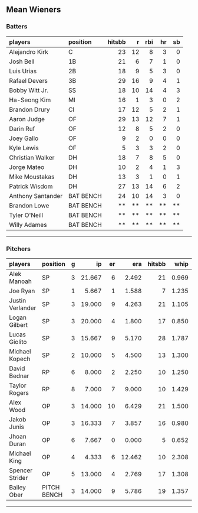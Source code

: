 ## Mean Wieners

### Batters

 
|players           |position  | hitsbb|  r| rbi| hr| sb| 
|:-----------------|:---------|------:|--:|---:|--:|--:| 
|Alejandro Kirk    |C         |     23| 12|   8|  3|  0| 
|Josh Bell         |1B        |     21|  6|   7|  1|  0| 
|Luis Urias        |2B        |     18|  9|   5|  3|  0| 
|Rafael Devers     |3B        |     29| 16|   9|  4|  1| 
|Bobby Witt Jr.    |SS        |     18| 10|  14|  4|  3| 
|Ha-Seong Kim      |MI        |     16|  1|   3|  0|  2| 
|Brandon Drury     |CI        |     17| 12|   5|  2|  1| 
|Aaron Judge       |OF        |     29| 13|  12|  7|  1| 
|Darin Ruf         |OF        |     12|  8|   5|  2|  0| 
|Joey Gallo        |OF        |      9|  2|   0|  0|  0| 
|Kyle Lewis        |OF        |      5|  3|   3|  2|  0| 
|Christian Walker  |DH        |     18|  7|   8|  5|  0| 
|Jorge Mateo       |DH        |     10|  2|   4|  1|  3| 
|Mike Moustakas    |DH        |     13|  3|   1|  0|  1| 
|Patrick Wisdom    |DH        |     27| 13|  14|  6|  2| 
|Anthony Santander |BAT BENCH |     24| 10|  14|  3|  0| 
|Brandon Lowe      |BAT BENCH |     **| **|  **| **| **| 
|Tyler O'Neill     |BAT BENCH |     **| **|  **| **| **| 
|Willy Adames      |BAT BENCH |     **| **|  **| **| **| 


* * *

### Pitchers

 
|players          |position    |  g|     ip| er|    era| hitsbb|  whip| so|  w| sv| 
|:----------------|:-----------|--:|------:|--:|------:|------:|-----:|--:|--:|--:| 
|Alek Manoah      |SP          |  3| 21.667|  6|  2.492|     21| 0.969| 18|  2|  0| 
|Joe Ryan         |SP          |  1|  5.667|  1|  1.588|      7| 1.235|  6|  1|  0| 
|Justin Verlander |SP          |  3| 19.000|  9|  4.263|     21| 1.105| 20|  1|  0| 
|Logan Gilbert    |SP          |  3| 20.000|  4|  1.800|     17| 0.850| 16|  1|  0| 
|Lucas Giolito    |SP          |  3| 15.667|  9|  5.170|     28| 1.787| 22|  1|  0| 
|Michael Kopech   |SP          |  2| 10.000|  5|  4.500|     13| 1.300| 10|  1|  0| 
|David Bednar     |RP          |  6|  8.000|  2|  2.250|     10| 1.250| 10|  2|  2| 
|Taylor Rogers    |RP          |  8|  7.000|  7|  9.000|     10| 1.429|  8|  0|  3| 
|Alex Wood        |OP          |  3| 14.000| 10|  6.429|     21| 1.500| 15|  0|  0| 
|Jakob Junis      |OP          |  3| 16.333|  7|  3.857|     16| 0.980|  9|  1|  0| 
|Jhoan Duran      |OP          |  6|  7.667|  0|  0.000|      5| 0.652| 10|  0|  2| 
|Michael King     |OP          |  4|  4.333|  6| 12.462|     10| 2.308|  2|  0|  0| 
|Spencer Strider  |OP          |  5| 13.000|  4|  2.769|     17| 1.308| 20|  1|  0| 
|Bailey Ober      |PITCH BENCH |  3| 14.000|  9|  5.786|     19| 1.357| 13|  0|  0| 


* * *


